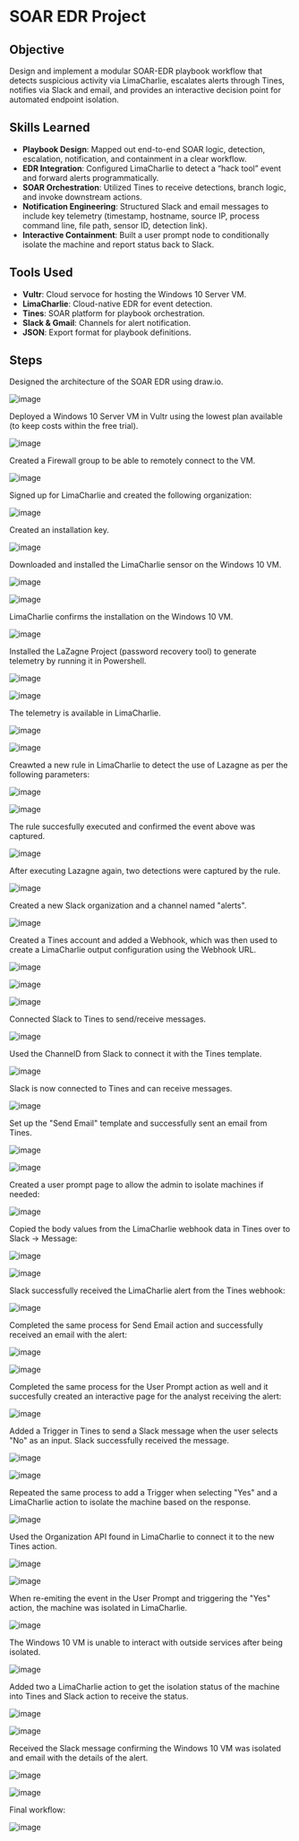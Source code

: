 # SOAR EDR Project


## Objective
Design and implement a modular SOAR-EDR playbook workflow that detects suspicious activity via LimaCharlie, escalates alerts through Tines, notifies via Slack and email, and provides an interactive decision point for automated endpoint isolation.

## Skills Learned

- **Playbook Design**: Mapped out end-to-end SOAR logic, detection, escalation, notification, and containment in a clear workflow.
- **EDR Integration**: Configured LimaCharlie to detect a “hack tool” event and forward alerts programmatically.
- **SOAR Orchestration**: Utilized Tines to receive detections, branch logic, and invoke downstream actions.
- **Notification Engineering**: Structured Slack and email messages to include key telemetry (timestamp, hostname, source IP, process command line, file path, sensor ID, detection link).
- **Interactive Containment**: Built a user prompt node to conditionally isolate the machine and report status back to Slack.

## Tools Used

- **Vultr**: Cloud servoce for hosting the Windows 10 Server VM.
- **LimaCharlie**: Cloud-native EDR for event detection.
- **Tines**: SOAR platform for playbook orchestration.
- **Slack & Gmail**: Channels for alert notification.
- **JSON**: Export format for playbook definitions.

## Steps

Designed the architecture of the SOAR EDR using draw.io.

![image](https://github.com/user-attachments/assets/b4b38889-980b-483a-9caf-0498a3fa86f0)

Deployed a Windows 10 Server VM in Vultr using the lowest plan available (to keep costs within the free trial).

![image](https://github.com/user-attachments/assets/414ea4ab-d081-407a-a9ae-843fa811986a)

Created a Firewall group to be able to remotely connect to the VM.

![image](https://github.com/user-attachments/assets/f01d3c7c-70a2-48dd-920c-8be16e5cfb03)



Signed up for LimaCharlie and created the following organization:

![image](https://github.com/user-attachments/assets/e4a648f3-92d4-49e1-b822-460f078d0adb)

Created an installation key.

![image](https://github.com/user-attachments/assets/9798b2aa-b4c7-4670-b50d-f26d5bc50278)

Downloaded and installed the LimaCharlie sensor on the Windows 10 VM.

![image](https://github.com/user-attachments/assets/e2aca47e-7c15-4ddd-a3fd-e181f7c0f08b)

![image](https://github.com/user-attachments/assets/c8646535-8ae6-42ca-bd34-be6fca10309c)

LimaCharlie confirms the installation on the Windows 10 VM.

![image](https://github.com/user-attachments/assets/85beaebf-55dd-4201-9a35-9fb6fbdea66d)

Installed the LaZagne Project (password recovery tool) to generate telemetry by running it in Powershell.

![image](https://github.com/user-attachments/assets/2fb9485b-7250-45db-bffe-4e954218ff39)

![image](https://github.com/user-attachments/assets/9c29dde8-9a44-4523-a389-f031ba364690)

The telemetry is available in LimaCharlie.

![image](https://github.com/user-attachments/assets/a304f4de-9969-4986-ae23-de7b4ab42e7a)

![image](https://github.com/user-attachments/assets/dfaae889-45ad-4cf3-8724-1cccc3e92b03)

Creawted a new rule in LimaCharlie to detect the use of Lazagne as per the following parameters:

![image](https://github.com/user-attachments/assets/5bf1ee86-d55b-4919-9d33-1617fb677c8e)

![image](https://github.com/user-attachments/assets/efa357b3-2a60-43a1-9c55-6b0792346a9c)

The rule succesfully executed and confirmed the event above was captured.

![image](https://github.com/user-attachments/assets/655a1e39-9de1-4efc-b846-82fd6b537718)

After executing Lazagne again, two detections were captured by the rule.

![image](https://github.com/user-attachments/assets/4f975882-2296-4738-820c-3aa24d92cbaf)

Created a new Slack organization and a channel named "alerts".

![image](https://github.com/user-attachments/assets/84646f2d-27f5-4b0a-a95f-28c7d6c31e16)

Created a Tines account and added a Webhook, which was then used to create a LimaCharlie output configuration using the Webhook URL.

![image](https://github.com/user-attachments/assets/4c39e948-a89a-48b9-8ad1-59a4173292cc)

![image](https://github.com/user-attachments/assets/8308b9c7-1940-423b-b471-410083aa2a10)

![image](https://github.com/user-attachments/assets/41b162c9-6bb1-4a68-a240-af675c7e5dbd)

Connected Slack to Tines to send/receive messages.

![image](https://github.com/user-attachments/assets/a712f61c-ea1d-474a-922e-99ca535a2d12)

Used the ChannelD from Slack to connect it with the Tines template.

![image](https://github.com/user-attachments/assets/7d3c414d-63f3-4c1e-822f-3b135faabd4d)

Slack is now connected to Tines and can receive messages.

![image](https://github.com/user-attachments/assets/f1acd583-9517-4fb8-824e-2b49f6ab5632)

Set up the "Send Email" template and successfully sent an email from Tines.

![image](https://github.com/user-attachments/assets/156fdb9a-e089-465b-9174-723a378a6c09)

![image](https://github.com/user-attachments/assets/9f7046c5-5883-499d-a279-9424b87f3bbd)

Created a user prompt page to allow the admin to isolate machines if needed:

![image](https://github.com/user-attachments/assets/bcbf5574-ad8b-44b7-81a1-47c14d3d57f5)

Copied the body values from the LimaCharlie webhook data in Tines over to Slack -> Message:

![image](https://github.com/user-attachments/assets/fb7d3ef2-ed40-4fa5-80c7-23e485f9669a)

![image](https://github.com/user-attachments/assets/37e35e20-7b2f-4fbb-b9a1-8b830a93bfb2)

Slack successfully received the LimaCharlie alert from the Tines webhook:

![image](https://github.com/user-attachments/assets/9638c963-d5a5-4c3c-a830-e24cbe7330d2)

Completed the same process for Send Email action and successfully received an email with the alert:

![image](https://github.com/user-attachments/assets/3a462f12-1e40-4b98-9713-78afea09d6b2)

![image](https://github.com/user-attachments/assets/7a4ee4ee-1d27-440e-99cc-e6d1283c6368)

Completed the same process for the User Prompt action as well and it succesfully created an interactive page for the analyst receiving the alert:

![image](https://github.com/user-attachments/assets/215aad2b-1886-4525-a474-9c0a51e96480)

Added a Trigger in Tines to send a Slack message when the user selects "No" as an input. Slack successfully received the message.

![image](https://github.com/user-attachments/assets/dd017682-52f0-47ea-ae9c-bbcfc84bba17)

![image](https://github.com/user-attachments/assets/c20a7662-e8f8-474a-8406-70ab8b712bba)

Repeated the same process to add a Trigger when selecting "Yes" and a LimaCharlie action to isolate the machine based on the response.

![image](https://github.com/user-attachments/assets/8c764030-bc99-4739-b1f4-f91843eb4a1f)

Used the Organization API found in LimaCharlie to connect it to the new Tines action.

![image](https://github.com/user-attachments/assets/23700ed0-38df-4f8b-a6b9-746570e9a74b)

![image](https://github.com/user-attachments/assets/a6460366-62ad-43f7-9f27-6693f3a632cc)

When re-emiting the event in the User Prompt and triggering the "Yes" action, the machine was isolated in LimaCharlie.

![image](https://github.com/user-attachments/assets/a1e17005-b81c-4195-8030-a5f173f2a3fd)

The Windows 10 VM is unable to interact with outside services after being isolated.

![image](https://github.com/user-attachments/assets/e9a9e5b9-4067-4dd1-942f-df0810aa0f51)

Added two a LimaCharlie action to get the isolation status of the machine into Tines and Slack action to receive the status.

![image](https://github.com/user-attachments/assets/406970b4-bf81-437e-b1ff-14064693d572)

![image](https://github.com/user-attachments/assets/acf8277c-1ba7-4b52-b0ba-f0d7207c4633)

Received the Slack message confirming the Windows 10 VM was isolated and email with the details of the alert.

![image](https://github.com/user-attachments/assets/29e0e347-02c8-4186-af03-858a56c45988)

![image](https://github.com/user-attachments/assets/8ae5bdf8-6b3a-4f01-b64b-46502a24f568)

Final workflow:

![image](https://github.com/user-attachments/assets/1f4455a4-ecda-49c9-8089-8645a68d47c3)





